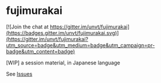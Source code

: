 # fujimurakai

[![Join the chat at https://gitter.im/unvt/fujimurakai](https://badges.gitter.im/unvt/fujimurakai.svg)](https://gitter.im/unvt/fujimurakai?utm_source=badge&utm_medium=badge&utm_campaign=pr-badge&utm_content=badge)

[WIP] a session material, in Japanese language

See [Issues](https://github.com/unvt/fujimurakai/issues)
